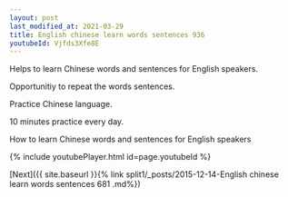 ```yaml
---
layout: post
last_modified_at: 2021-03-29
title: English chinese learn words sentences 936 
youtubeId: Vjfds3Xfe8E
---
```

 
 
Helps to learn Chinese words and sentences for English speakers.

Opportunitiy to repeat the words sentences. 

Practice Chinese language. 
 
10 minutes practice every day. 
 
How to learn Chinese words and sentences for English speakers 
 
{% include youtubePlayer.html id=page.youtubeId %}
 
 
[Next]({{ site.baseurl }}{% link  split1/_posts/2015-12-14-English chinese learn words sentences 681 .md%})
 
